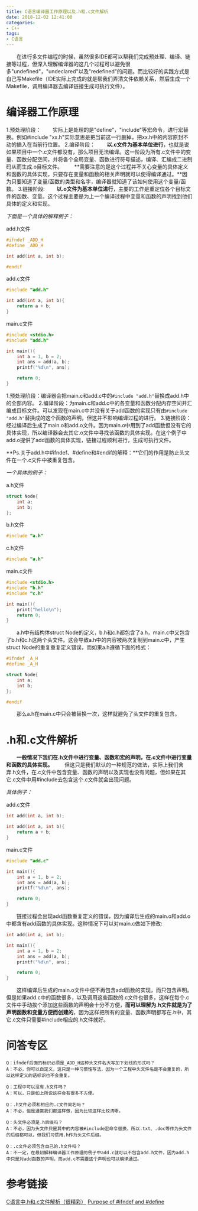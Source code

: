 ```yaml
---
title: C语言编译器工作原理以及.h和.c文件解析
date: 2018-12-02 12:41:00
categories:
- C++
tags:
- C语言
---
```

　　在进行多文件编程的时候，虽然很多IDE都可以帮我们完成预处理、编译、链接等过程，但深入理解编译器的这几个过程可以避免很多"undefined"，"undeclared"以及"redefined"的问题。而比较好的实践方式是自己写Makefile（IDE实际上完成的就是帮我们弄清文件依赖关系，然后生成一个Makefile，调用编译器去编译链接生成可执行文件）。
<!--more-->
# 编译器工作原理
1.预处理阶段：
　　实际上是处理的是"define"，"include"等宏命令，进行宏替换。例如#include "xx.h"实际意思是把当前这一行删掉，把xx.h中的内容原封不动的插入在当前行位置。
2.编译阶段：
　　**以.c文件为基本单位进行**，也就是说如果项目中一个.c文件都没有，那么项目无法编译。这一阶段为所有.c文件中的变量、函数分配空间，并将各个全局变量、函数进行符号描述，编译、汇编成二进制码从而生成.o目标文件。
　　**需要注意的是这个过程并不关心变量的具体定义和函数的具体实现，只要存在变量和函数的相关声明就可以使得编译通过。**因为只要知道了变量/函数的类型和名字，编译器就知道了该如何使用这个变量/函数。
3.链接阶段:
　　**以.o文件为基本单位进行**，主要的工作是重定位各个目标文件的函数、变量。这个过程主要是为上一个编译过程中变量和函数的声明找到他们具体的定义和实现。

*下面是一个具体的解释例子：*

add.h文件
```C
#ifndef _ADD_H
#define _ADD_H

int add(int a, int b);

#endif
```

add.c文件
```C
#include "add.h"

int add(int a, int b){
    return a + b;
}
```

main.c文件
```C
#include <stdio.h>
#include "add.h"

int main(){
    int a = 1, b = 2;
    int ans = add(a, b);
    printf("%d\n", ans);

    return 0;
}
```

1.预处理阶段：编译器会把main.c和add.c中的``#include "add.h"``替换成add.h中的全部内容。
2.编译阶段：为main.c和add.c中的各变量和函数分配内存空间并汇编成目标文件。可以发现在main.c中并没有关于add函数的实现只有由``#include "add.h"``替换成的这个函数的声明，但这并不影响编译过程的进行。
3.链接阶段：经过编译后生成了main.o和add.o文件。因为main.o中用到了add函数但没有它的具体实现，所以编译器会去其它.o文件中寻找该函数的具体实现。在这个例子中add.o提供了add函数的具体实现，链接过程顺利进行，生成可执行文件。

**Ps.关于add.h中#ifndef、#define和#endif的解释：**它们的作用是防止头文件在一个.c文件中被重复包含。

*一个具体的例子：*

a.h文件
```C
struct Node{
    int a;
    int b;
};
```

b.h文件
```C
#include "a.h"
```

c.h文件
```C
#include "a.h"
```

main.c文件
```C
#include <stdio.h>
#include "b.h"
#include "c.h"

int main(){
    print("hello\n");
    return 0;
}
```
　　a.h中有结构体struct Node的定义，b.h和c.h都包含了a.h，main.c中又包含了b.h和c.h这两个头文件。这会导致a.h中的内容被两次复制到main.c中，产生struct Node的重复重复定义错误，而如果a.h遵循下面的格式：
```C
#ifndef _A_H
#define _A_H

struct Node{
    int a;
    int b;
};

#endif
```
　　那么a.h在main.c中只会被替换一次，这样就避免了头文件的重复包含。

# .h和.c文件解析
　　**一般情况下我们在.h文件中进行变量、函数和宏的声明，在.c文件中进行变量和函数的具体实现。**
　　但这只是我们默认的一种规范的做法，实际上我们舍弃.h文件，在.c文件中包含变量、函数的声明以及实现也没有问题，但如果在其它.c文件中用#include去包含这个.c文件就会出现问题。

*具体例子：*

add.c文件
```C
int add(int a, int b);

int add(int a, int b){
    return a + b;
}
```

main.c文件
```C
#include "add.c"

int main(){
    int a = 1, b = 2;
    int ans = add(a, b);
    printf("%d\n", ans);

    return 0;
}
```
　　链接过程会出现add函数重复定义的错误，因为编译后生成的main.o和add.o中都含有add函数的具体实现。这种情况下可以对main.c做如下修改:
```C
int add(int a, int b);

int main(){
    int a = 1, b = 2;
    int ans = add(a, b);
    printf("%d\n", ans);

    return 0;
}
```
　　这样编译后生成的main.o文件中便不再包含add函数的实现，而只包含声明。但是如果add.c中的函数很多，以及调用这些函数的.c文件也很多，这样在每个.c文件中手动挨个添加这些函数的声明会十分不方便，**而可以理解为.h文件就是为了声明函数和变量方便而创建的**，因为这样把所有的变量、函数声明都写在.h中，其它.c文件只需要#include相应的.h文件就好。

# 问答专区
```
Q：ifndef后面的标识必须是_ADD_H这种头文件名大写加下划线的形式吗？
A：不必，你可以自定义，这只是一种习惯性写法，因为一个工程中头文件名是不会重复的，所以这样定义的话标识也不会重复。

Q：工程中可以没有.h文件吗？
A：可以，只是如上所说这样会有很多不方便。

Q：.h文件必须和相应的.c文件同名吗？
A：不必，但是通常我们都这样做，因为比较这样比较清晰。

Q：头文件必须是.h后缀吗？
A：不必，因为头文件只是其中的内容被#include宏命令替换，所以.txt、.doc等作为头文件的后缀都可以，但我们习惯用.h作为头文件后缀。

Q：.c文件必须包含自己的.h文件吗？
A：不一定，在最初解释编译器工作原理的例子中add.c就可以不包含add.h文件，因为add.h中只是对add函数的声明，而add.c不需要这个声明也可以编译通过。
```

# 参考链接

[C语言中.h和.c文件解析（很精彩）](https://www.cnblogs.com/laojie4321/archive/2012/03/30/2425015.html)
[Purpose of #ifndef and #define](https://community.arduboy.com/t/purpose-of-ifndef-and-define/3592/2)
